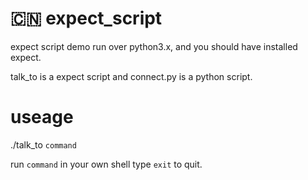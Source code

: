 # :cn: expect_script
expect script demo run over python3.x, and you should have installed expect.

talk_to is a expect script and connect.py is a python script.
# useage
./talk_to `command`

run `command` in your own shell type `exit` to quit.

